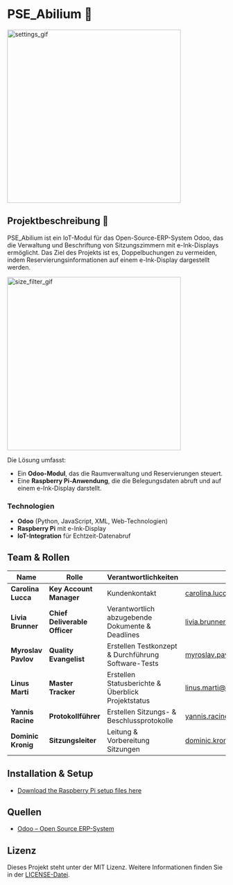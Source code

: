 # PSE_Abilium 🚀    

<img src="https://github.com/user-attachments/assets/62ad1ba0-e67c-4f6a-a06a-f17bbac030d5" alt="settings_gif" width="400"/>

## Projektbeschreibung 📌 

PSE_Abilium ist ein IoT-Modul für das Open-Source-ERP-System Odoo, das die Verwaltung und Beschriftung von Sitzungszimmern mit e-Ink-Displays ermöglicht. Das Ziel des Projekts ist es, Doppelbuchungen zu vermeiden, indem Reservierungsinformationen auf einem e-Ink-Display dargestellt werden.  

<img src="https://github.com/user-attachments/assets/ee419069-2993-48fd-b09c-ac4825420387" alt="size_filter_gif" width="400"/>


Die Lösung umfasst:  
- Ein **Odoo-Modul**, das die Raumverwaltung und Reservierungen steuert.  
- Eine **Raspberry Pi-Anwendung**, die die Belegungsdaten abruft und auf einem e-Ink-Display darstellt.  

### Technologien  
- **Odoo** (Python, JavaScript, XML, Web-Technologien)  
- **Raspberry Pi** mit e-Ink-Display  
- **IoT-Integration** für Echtzeit-Datenabruf  

## Team & Rollen  

| Name          | Rolle                | Verantwortlichkeiten | E-Mails
|--------------|----------------------|----------------------|-----------------------|
| **Carolina Lucca** | **Key Account Manager**  | Kundenkontakt |carolina.lucca@students.unibe.ch
| **Livia Brunner** | **Chief Deliverable Officer**  | Verantwortlich abzugebende Dokumente & Deadlines | livia.brunner@students.unibe.ch
| **Myroslav Pavlov** | **Quality Evangelist**  | Erstellen Testkonzept & Durchführung Software-Tests | myroslav.pavlov@students.unibe.ch
| **Linus Marti** | **Master Tracker**  | Erstellen Statusberichte & Überblick Projektstatus | linus.marti@students.unibe.ch
| **Yannis Racine** | **Protokollführer**  | Erstellen Sitzungs- & Beschlussprotokolle | yannis.racine@students.unibe.ch
| **Dominic Kronig** | **Sitzungsleiter**  | Leitung & Vorbereitung Sitzungen | dominic.kronig@students.unibe.ch


## Installation & Setup  
- [Download the Raspberry Pi setup files here](https://github.com/domi-cmd/PSE_Abilium/releases/tag/v1.0.0)

## Quellen  
- [Odoo – Open Source ERP-System](https://www.odoo.com)  

## Lizenz
Dieses Projekt steht unter der MIT Lizenz. Weitere Informationen finden Sie in der [LICENSE-Datei](./LICENSE).

